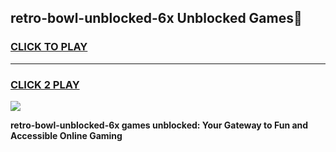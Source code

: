 
## retro-bowl-unblocked-6x Unblocked Games👋
<h3>
<a href="https://news.freeplayer.one?title=retro-bowl-unblocked-6x&ref=16F">CLICK TO PLAY</a></h3>
<hr>

<h3>
<a href="https://news.freeplayer.one?title=retro-bowl-unblocked-6x&ref=16F">CLICK 2 PLAY</a>
  
</h3>

<a href="https://news.freeplayer.one?title=retro-bowl-unblocked-6x&ref=16F/"><img src="https://clearcache.store/games.png"></a>


**retro-bowl-unblocked-6x games unblocked: Your Gateway to Fun and Accessible Online Gaming**
